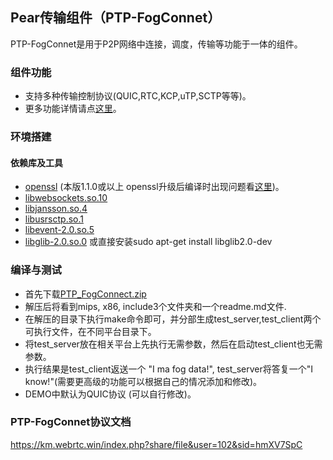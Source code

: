 ## Pear传输组件（PTP-FogConnet）

PTP-FogConnet是用于P2P网络中连接，调度，传输等功能于一体的组件。

### 组件功能
- 支持多种传输控制协议(QUIC,RTC,KCP,uTP,SCTP等等)。
- 更多功能详情请点[这里](https://km.webrtc.win/index.php?share/file&user=102&sid=NkyPTXUR)。


### 环境搭建
#### 依赖库及工具
- [openssl](https://www.cnblogs.com/emanlee/p/6100019.html) (本版1.1.0或以上 openssl升级后编译时出现问题看[这里](https://ask.helplib.com/python-2.7/post_12311885))。
- [libwebsockets.so.10](https://libwebsockets.org/)
- [libjansson.so.4](https://github.com/akheron/jansson)
- [libusrsctp.so.1](https://github.com/sctplab/usrsctp)
- [libevent-2.0.so.5](https://github.com/libevent/libevent)
- [libglib-2.0.so.0](https://github.com/GNOME/glib ) 或直接安装sudo apt-get install libglib2.0-dev


### 编译与测试
- 首先下载[PTP_FogConnect.zip](https://km.webrtc.win/index.php?share/file&user=102&sid=RTeDzJWE)
- 解压后将看到mips, x86, include3个文件夹和一个readme.md文件.
- 在解压的目录下执行make命令即可，并分部生成test_server,test_client两个可执行文件，在不同平台目录下。
- 将test_server放在相关平台上先执行无需参数，然后在启动test_client也无需参数。
- 执行结果是test_client返送一个 "I ma fog data!", test_server将答复一个"I know!"(需要更高级的功能可以根据自己的情况添加和修改)。
- DEMO中默认为QUIC协议 (可以自行修改)。

### PTP-FogConnet协议文档
https://km.webrtc.win/index.php?share/file&user=102&sid=hmXV7SpC


